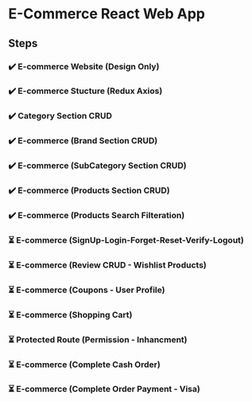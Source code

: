 # E-Commerce React Web App

## Steps

### ✔️ E-commerce Website (Design Only)

### ✔️ E-commerce Stucture (Redux Axios)

### ✔️ Category Section CRUD

### ✔️ E-commerce (Brand Section CRUD)

### ✔️ E-commerce (SubCategory Section CRUD)

### ✔️ E-commerce (Products Section CRUD)

### ✔️ E-commerce (Products Search Filteration)

### ⏳ E-commerce (SignUp-Login-Forget-Reset-Verify-Logout)

### ⏳ E-commerce (Review CRUD - Wishlist Products)

### ⏳ E-commerce (Coupons - User Profile)

### ⏳ E-commerce (Shopping Cart)

### ⏳ Protected Route (Permission - Inhancment)

### ⏳ E-commerce (Complete Cash Order)

### ⏳ E-commerce (Complete Order Payment - Visa)
